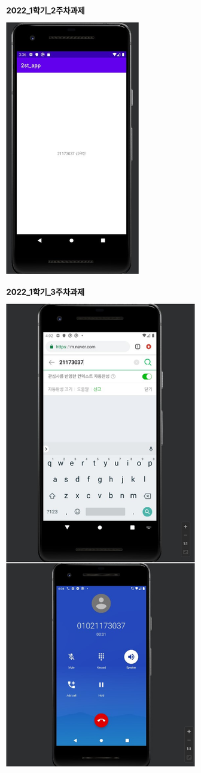 ## 2022_1학기_2주차과제
<img width="" height="" src="./png/220315.jpg"></img>

## 2022_1학기_3주차과제
<img width="" height="" src="./png/naver.jpg"></img>
<img width="" height="" src="./png/call.jpg"></img>
